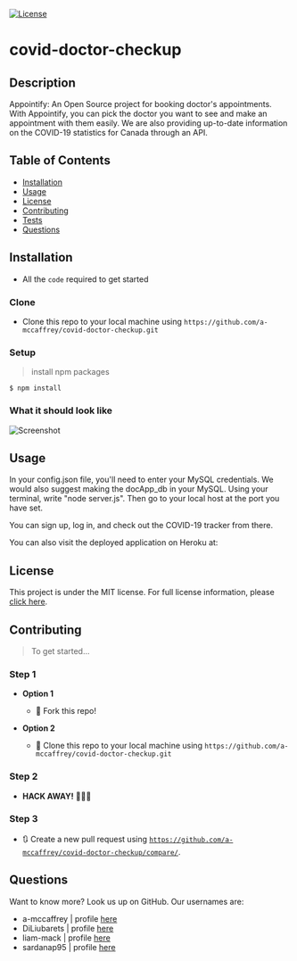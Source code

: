 [![License](https://img.shields.io/badge/License-MIT-blue.svg)](https://opensource.org/licenses/MIT)

# covid-doctor-checkup

## Description

Appointify: An Open Source project for booking doctor's appointments. With Appointify, you can pick the doctor you want to see and make an appointment with them easily. We are also providing up-to-date information on the COVID-19 statistics for Canada through an API.

## Table of Contents

* [Installation](#installation)
* [Usage](#usage)
* [License](#license)
* [Contributing](#contributing)
* [Tests](#tests)
* [Questions](#questions)


## Installation

- All the `code` required to get started

### Clone

- Clone this repo to your local machine using `https://github.com/a-mccaffrey/covid-doctor-checkup.git`

### Setup


> install npm packages

```shell
$ npm install
```

### What it should look like

![Screenshot](develop/public/assets/screenshot.png)

## Usage

In your config.json file, you'll need to enter your MySQL credentials. We would also suggest making the docApp_db in your MySQL. Using your terminal, write "node server.js". Then go to your local host at the port you have set.

You can sign up, log in, and check out the COVID-19 tracker from there.

You can also visit the deployed application on Heroku at: 


## License

This project is under the MIT license. For full license information, please [click here](https://choosealicense.com/licenses/MIT/). 


## Contributing

> To get started...

### Step 1

- **Option 1**
    - 🍴 Fork this repo!

- **Option 2**
    - 👯 Clone this repo to your local machine using `https://github.com/a-mccaffrey/covid-doctor-checkup.git`

### Step 2

- **HACK AWAY!** 🔨🔨🔨

### Step 3

- 🔃 Create a new pull request using <a href="https://github.com/a-mccaffrey/covid-doctor-checkup/compare/" target="_blank">`https://github.com/a-mccaffrey/covid-doctor-checkup/compare/`</a>.


## Questions

Want to know more? Look us up on GitHub. Our usernames are:

* a-mccaffrey | profile [here](https://www.github.com/a-mccaffrey)
* DiLiubarets | profile [here](https://github.com/DiLiubarets)
* liam-mack | profile [here](https://github.com/liam-mack)
* sardanap95 | profile [here](https://github.com/sardanap95)